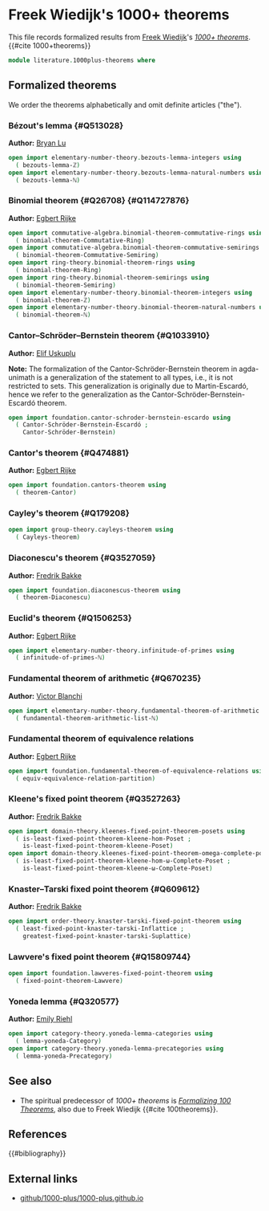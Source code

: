 # Freek Wiedijk's 1000+ theorems

This file records formalized results from
[Freek Wiedijk](http://www.cs.ru.nl/F.Wiedijk/)'s
[_1000+ theorems_](https://1000-plus.github.io/). {{#cite 1000+theorems}}

```agda
module literature.1000plus-theorems where
```

## Formalized theorems

We order the theorems alphabetically and omit definite articles ("the").

### Bézout's lemma {#Q513028}

**Author:** [Bryan Lu](https://blu-bird.github.io)

```agda
open import elementary-number-theory.bezouts-lemma-integers using
  ( bezouts-lemma-ℤ)
open import elementary-number-theory.bezouts-lemma-natural-numbers using
  ( bezouts-lemma-ℕ)
```

### Binomial theorem {#Q26708} {#Q114727876}

**Author:** [Egbert Rijke](https://egbertrijke.github.io)

```agda
open import commutative-algebra.binomial-theorem-commutative-rings using
  ( binomial-theorem-Commutative-Ring)
open import commutative-algebra.binomial-theorem-commutative-semirings using
  ( binomial-theorem-Commutative-Semiring)
open import ring-theory.binomial-theorem-rings using
  ( binomial-theorem-Ring)
open import ring-theory.binomial-theorem-semirings using
  ( binomial-theorem-Semiring)
open import elementary-number-theory.binomial-theorem-integers using
  ( binomial-theorem-ℤ)
open import elementary-number-theory.binomial-theorem-natural-numbers using
  ( binomial-theorem-ℕ)
```

### Cantor–Schröder–Bernstein theorem {#Q1033910}

**Author:** [Elif Uskuplu](https://elifuskuplu.github.io)

**Note:** The formalization of the Cantor-Schröder-Bernstein theorem in
agda-unimath is a generalization of the statement to all types, i.e., it is not
restricted to sets. This generalization is originally due to Martin-Escardó,
hence we refer to the generalization as the Cantor-Schröder-Bernstein-Escardó
theorem.

```agda
open import foundation.cantor-schroder-bernstein-escardo using
  ( Cantor-Schröder-Bernstein-Escardó ;
    Cantor-Schröder-Bernstein)
```

### Cantor's theorem {#Q474881}

**Author:** [Egbert Rijke](https://egbertrijke.github.io)

```agda
open import foundation.cantors-theorem using
  ( theorem-Cantor)
```

### Cayley's theorem {#Q179208}

```agda
open import group-theory.cayleys-theorem using
  ( Cayleys-theorem)
```

### Diaconescu's theorem {#Q3527059}

**Author:** [Fredrik Bakke](https://www.ntnu.edu/employees/fredrik.bakke)

```agda
open import foundation.diaconescus-theorem using
  ( theorem-Diaconescu)
```

### Euclid's theorem {#Q1506253}

**Author:** [Egbert Rijke](https://egbertrijke.github.io)

```agda
open import elementary-number-theory.infinitude-of-primes using
  ( infinitude-of-primes-ℕ)
```

### Fundamental theorem of arithmetic {#Q670235}

**Author:** [Victor Blanchi](https://github.com/VictorBlanchi)

```agda
open import elementary-number-theory.fundamental-theorem-of-arithmetic using
  ( fundamental-theorem-arithmetic-list-ℕ)
```

### Fundamental theorem of equivalence relations

**Author:** [Egbert Rijke](https://egbertrijke.github.io)

```agda
open import foundation.fundamental-theorem-of-equivalence-relations using
  ( equiv-equivalence-relation-partition)
```

### Kleene's fixed point theorem {#Q3527263}

**Author:** [Fredrik Bakke](https://www.ntnu.edu/employees/fredrik.bakke)

```agda
open import domain-theory.kleenes-fixed-point-theorem-posets using
  ( is-least-fixed-point-theorem-kleene-hom-Poset ;
    is-least-fixed-point-theorem-kleene-Poset)
open import domain-theory.kleenes-fixed-point-theorem-omega-complete-posets using
  ( is-least-fixed-point-theorem-kleene-hom-ω-Complete-Poset ;
    is-least-fixed-point-theorem-kleene-ω-Complete-Poset)
```

### Knaster–Tarski fixed point theorem {#Q609612}

**Author:** [Fredrik Bakke](https://www.ntnu.edu/employees/fredrik.bakke)

```agda
open import order-theory.knaster-tarski-fixed-point-theorem using
  ( least-fixed-point-knaster-tarski-Inflattice ;
    greatest-fixed-point-knaster-tarski-Suplattice)
```

### Lawvere's fixed point theorem {#Q15809744}

```agda
open import foundation.lawveres-fixed-point-theorem using
  ( fixed-point-theorem-Lawvere)
```

### Yoneda lemma {#Q320577}

**Author:** [Emily Riehl](https://emilyriehl.github.io/)

```agda
open import category-theory.yoneda-lemma-categories using
  ( lemma-yoneda-Category)
open import category-theory.yoneda-lemma-precategories using
  ( lemma-yoneda-Precategory)
```

## See also

- The spiritual predecessor of _1000+ theorems_ is
  [_Formalizing 100 Theorems_](literature.100-theorems.md), also due to Freek
  Wiedijk {{#cite 100theorems}}.

## References

{{#bibliography}}

## External links

- [github/1000-plus/1000-plus.github.io](https://github.com/1000-plus/1000-plus.github.io)
